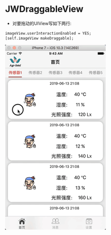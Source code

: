 # JWDraggableView

* 对要拖动的UIView写如下两行:
```objc
imageView.userInteractionEnabled = YES;
[self.imageView makeDraggable];
```
![image](https://github.com/haoerdege/imgSaveHereee/blob/master/imgSaveHereee/img/JWDraggableView动态图演示.gif?raw=true)

